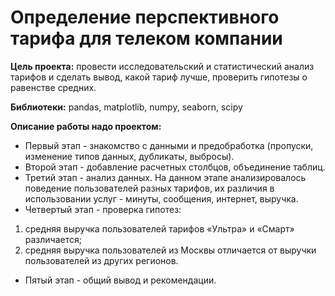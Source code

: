 # Определение перспективного тарифа для телеком компании
**Цель проекта:** провести исследовательский и статистический анализ тарифов и сделать вывод, какой тариф лучше, проверить гипотезы о равенстве средних.

**Библиотеки:** pandas, matplotlib, numpy, seaborn, scipy

**Описание работы надо проектом:**
- Первый этап - знакомство с данными и предобработка (пропуски, изменение типов данных, дубликаты, выбросы).
- Второй этап - добавление расчетных столбцов, объединение таблиц. 
- Третий этап - анализ данных. На данном этапе анализировалось поведение пользователей разных тарифов, их различия в использовании услуг - минуты, сообщения, интернет, выручка.
- Четвертый этап - проверка гипотез:
1. средняя выручка пользователей тарифов «Ультра» и «Смарт» различается;
2. средняя выручка пользователей из Москвы отличается от выручки пользователей из других регионов.
- Пятый этап - общий вывод и рекомендации. 
